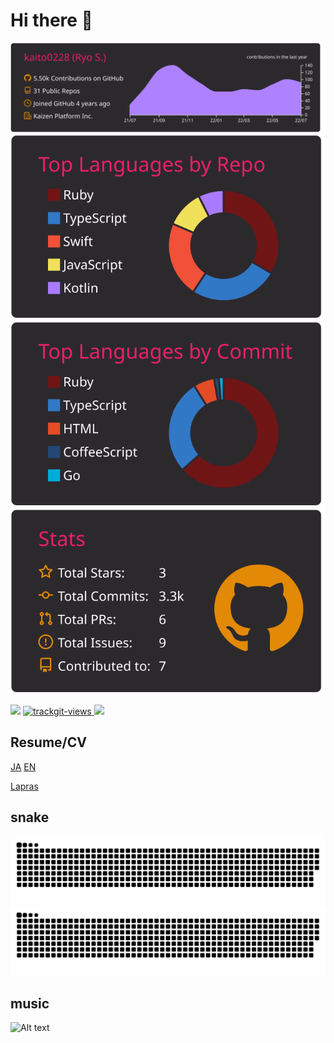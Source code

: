 # Hi there 👋
[![](https://raw.githubusercontent.com/kaito0228/kaito0228/master/profile-summary-card-output/monokai/0-profile-details.svg)](https://github.com/vn7n24fzkq/github-profile-summary-cards)
[![](https://raw.githubusercontent.com/kaito0228/kaito0228/master/profile-summary-card-output/monokai/1-repos-per-language.svg)](https://github.com/vn7n24fzkq/github-profile-summary-cards)
[![](https://raw.githubusercontent.com/kaito0228/kaito0228/master/profile-summary-card-output/monokai/2-most-commit-language.svg)](https://github.com/vn7n24fzkq/github-profile-summary-cards)
[![](https://raw.githubusercontent.com/kaito0228/kaito0228/master/profile-summary-card-output/monokai/3-stats.svg)](https://github.com/vn7n24fzkq/github-profile-summary-cards)

![](https://komarev.com/ghpvc/?username=kaito0228&color=green)
<a href="https://trackgit.com">
  <img src="https://us-central1-trackgit-analytics.cloudfunctions.net/token/ping/l59ake7vyal8ljqh05ol" alt="trackgit-views" />
</a>
<a href="http://twitter.com/kaito2280">
  <img height="20" src="https://img.shields.io/twitter/follow/kaito2280?label=Twitter&logo=twitter&style=flat" />
</a>


## Resume/CV
[JA](https://github.com/kaito0228/Curriculum-Vitae/blob/master/README.md)
[EN](https://github.com/kaito0228/Curriculum-Vitae/blob/master/README-en.md)

[Lapras](https://lapras.com/public/kaito)

## snake
![github contribution grid snake animation](https://raw.githubusercontent.com/kaito0228/kaito0228/output/github-contribution-grid-snake-dark.svg#gh-dark-mode-only)![github contribution grid snake animation](https://raw.githubusercontent.com/kaito0228/kaito0228/output/github-contribution-grid-snake.svg#gh-light-mode-only)

## music
![Alt text](https://spotify-recently-played-readme.vercel.app/api?user=kaito2280&width=800&unique=true)





<!--
**kaito0228/kaito0228** is a ✨ _special_ ✨ repository because its `README.md` (this file) appears on your GitHub profile.

Here are some ideas to get you started:

- 🔭 I’m currently working on ...
- 🌱 I’m currently learning ...
- 👯 I’m looking to collaborate on ...
- 🤔 I’m looking for help with ...
- 💬 Ask me about ...
- 📫 How to reach me: ...
- 😄 Pronouns: ...
- ⚡ Fun fact: ...
-->
